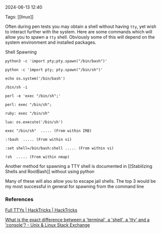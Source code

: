 
2024-06-13 12:40

Tags: [[linux]]

Often during pen tests you may obtain a shell without having `tty`, yet wish to interact further with the system. Here are some commands which will allow you to spawn a `tty` shell. Obviously some of this will depend on the system environment and installed packages.

Shell Spawning

```
python3 -c 'import pty;pty.spawn("/bin/bash")'

python -c 'import pty; pty.spawn("/bin/sh")'

echo os.system('/bin/bash') 

/bin/sh -i

perl -e 'exec "/bin/sh";'

perl: exec "/bin/sh";

ruby: exec "/bin/sh"

lua: os.execute('/bin/sh')

exec "/bin/sh"  ..... (From within IRB)

:!bash  ..... (From within vi) 

:set shell=/bin/bash:shell ..... (From within vi)

!sh  ..... (From within nmap)
```

Another method for spawning a TTY shell is documented in [[Stabilizing Shells and RootBash]] without using python

Many of these will also allow you to escape jail shells. The top 3 would be my most successful in general for spawning from the command line

### References

[Full TTYs | HackTricks | HackTricks](https://book.hacktricks.xyz/generic-methodologies-and-resources/shells/full-ttys)

[What is the exact difference between a 'terminal', a 'shell', a 'tty' and a 'console'? - Unix & Linux Stack Exchange](https://unix.stackexchange.com/questions/4126/what-is-the-exact-difference-between-a-terminal-a-shell-a-tty-and-a-con)